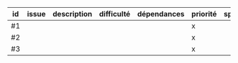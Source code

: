 | id | issue | description | difficulté | dépendances | priorité | sprint |
|----|-------|-------------|------------|-------------|----------|--------|
| #1 |       |             |            |             |    x     |        |
| #2 |       |             |            |             |    x     |        |
| #3 |       |             |            |             |    x     |        |
